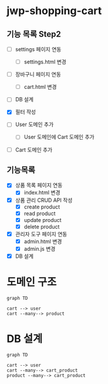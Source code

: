 # jwp-shopping-cart

## 기능 목록 Step2

- [ ] settings 페이지 연동
    - [ ] settings.html 변경
- [ ] 장바구니 페이지 연동
    - [ ] cart.html 변경

- [ ] DB 설계

- [x] 필터 작성

- [ ] User 도메인 추가
    - [ ] User 도메인에 Cart 도메인 추가
- [ ] Cart 도메인 추가

## 기능목록

- [x] 상품 목록 페이지 연동
    - [x] index.html 변경
- [x] 상품 관리 CRUD API 작성
    - [x] create product
    - [x] read product
    - [x] update product
    - [x] delete product
- [x] 관리자 도구 페이지 연동
    - [x] admin.html 변경
    - [x] admin.js 변경

- [x] DB 설계

# 도메인 구조

```mermaid
graph TD

cart --> user
cart --many--> product
```

# DB 설계

```mermaid
graph TD

cart --> user
cart --many--> cart_product
product --many--> cart_product
```
